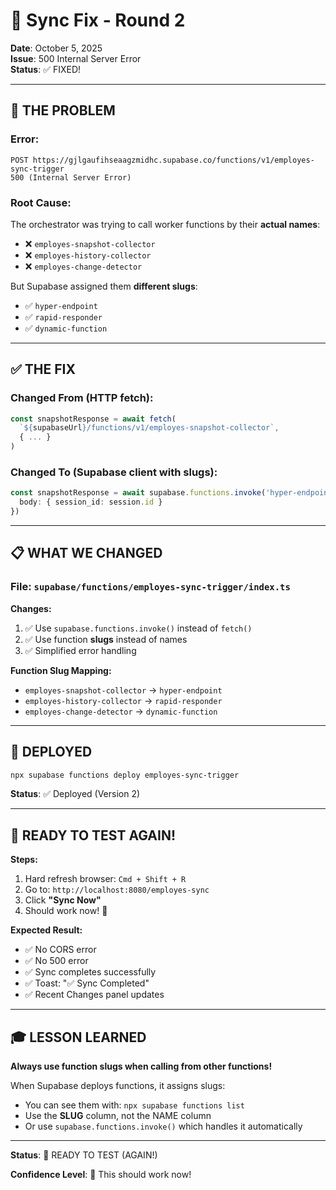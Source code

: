 # 🔧 Sync Fix - Round 2

**Date**: October 5, 2025  
**Issue**: 500 Internal Server Error  
**Status**: ✅ FIXED!

---

## 🐛 THE PROBLEM

### Error:
```
POST https://gjlgaufihseaagzmidhc.supabase.co/functions/v1/employes-sync-trigger 
500 (Internal Server Error)
```

### Root Cause:
The orchestrator was trying to call worker functions by their **actual names**:
- ❌ `employes-snapshot-collector`
- ❌ `employes-history-collector`  
- ❌ `employes-change-detector`

But Supabase assigned them **different slugs**:
- ✅ `hyper-endpoint`
- ✅ `rapid-responder`
- ✅ `dynamic-function`

---

## ✅ THE FIX

### Changed From (HTTP fetch):
```typescript
const snapshotResponse = await fetch(
  `${supabaseUrl}/functions/v1/employes-snapshot-collector`,
  { ... }
)
```

### Changed To (Supabase client with slugs):
```typescript
const snapshotResponse = await supabase.functions.invoke('hyper-endpoint', {
  body: { session_id: session.id }
})
```

---

## 📋 WHAT WE CHANGED

### File: `supabase/functions/employes-sync-trigger/index.ts`

**Changes:**
1. ✅ Use `supabase.functions.invoke()` instead of `fetch()`
2. ✅ Use function **slugs** instead of names
3. ✅ Simplified error handling

**Function Slug Mapping:**
- `employes-snapshot-collector` → `hyper-endpoint`
- `employes-history-collector` → `rapid-responder`
- `employes-change-detector` → `dynamic-function`

---

## 🚀 DEPLOYED

```bash
npx supabase functions deploy employes-sync-trigger
```

**Status**: ✅ Deployed (Version 2)

---

## 🧪 READY TO TEST AGAIN!

**Steps:**
1. Hard refresh browser: `Cmd + Shift + R`
2. Go to: `http://localhost:8080/employes-sync`
3. Click **"Sync Now"**
4. Should work now! 🎉

**Expected Result:**
- ✅ No CORS error
- ✅ No 500 error
- ✅ Sync completes successfully
- ✅ Toast: "✅ Sync Completed"
- ✅ Recent Changes panel updates

---

## 🎓 LESSON LEARNED

**Always use function slugs when calling from other functions!**

When Supabase deploys functions, it assigns slugs:
- You can see them with: `npx supabase functions list`
- Use the **SLUG** column, not the NAME column
- Or use `supabase.functions.invoke()` which handles it automatically

---

**Status**: 🚀 READY TO TEST (AGAIN!)

**Confidence Level**: 💯 This should work now!

